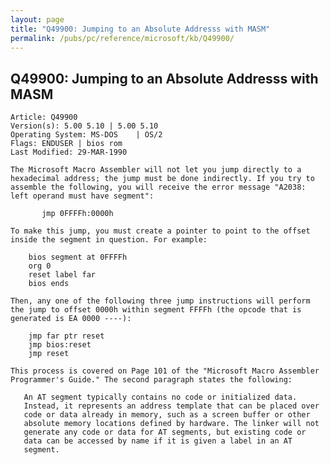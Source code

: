 ```yaml
---
layout: page
title: "Q49900: Jumping to an Absolute Addresss with MASM"
permalink: /pubs/pc/reference/microsoft/kb/Q49900/
---
```


## Q49900: Jumping to an Absolute Addresss with MASM

	Article: Q49900
	Version(s): 5.00 5.10 | 5.00 5.10
	Operating System: MS-DOS    | OS/2
	Flags: ENDUSER | bios rom
	Last Modified: 29-MAR-1990
	
	The Microsoft Macro Assembler will not let you jump directly to a
	hexadecimal address; the jump must be done indirectly. If you try to
	assemble the following, you will receive the error message "A2038:
	left operand must have segment":
	
	       jmp 0FFFFh:0000h
	
	To make this jump, you must create a pointer to point to the offset
	inside the segment in question. For example:
	
	    bios segment at 0FFFFh
	    org 0
	    reset label far
	    bios ends
	
	Then, any one of the following three jump instructions will perform
	the jump to offset 0000h within segment FFFFh (the opcode that is
	generated is EA 0000 ----):
	
	    jmp far ptr reset
	    jmp bios:reset
	    jmp reset
	
	This process is covered on Page 101 of the "Microsoft Macro Assembler
	Programmer's Guide." The second paragraph states the following:
	
	   An AT segment typically contains no code or initialized data.
	   Instead, it represents an address template that can be placed over
	   code or data already in memory, such as a screen buffer or other
	   absolute memory locations defined by hardware. The linker will not
	   generate any code or data for AT segments, but existing code or
	   data can be accessed by name if it is given a label in an AT
	   segment.
